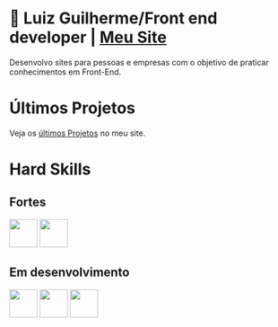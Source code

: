 <h1>&#x1F4C2; Luiz Guilherme/Front end developer | <a href="luizguilhermeb.netlify.app">Meu Site</a> </h1>

<p>Desenvolvo sites para pessoas e empresas com o objetivo de praticar conhecimentos em Front-End.</p>

<h1>Últimos Projetos</h1>

<p>Veja os <a href="https://luizguilhermeb.netlify.app/#ultimos-projetos">últimos Projetos</a> no meu site.</p>

<h1>Hard Skills</h1>

<h2>Fortes</h2>

<div>
  <a href="#"><img width="50" height="50" src="https://cdn.jsdelivr.net/gh/devicons/devicon/icons/html5/html5-original.svg" /><a/>
  <a href="#"><img width="50" height="50" src="https://cdn.jsdelivr.net/gh/devicons/devicon/icons/css3/css3-original.svg" /><a/>
</div>

<h2>Em desenvolvimento</h2>

<div>
  <a href="#"><img width="50" height="50" src="https://cdn.jsdelivr.net/gh/devicons/devicon/icons/javascript/javascript-original.svg" /><a/>
  <a href="#"><img width="50" height="50" src="https://cdn.jsdelivr.net/gh/devicons/devicon/icons/git/git-original.svg" /><a/>
  <a href="#"><img width="50" height="50" src="https://cdn.jsdelivr.net/gh/devicons/devicon/icons/github/github-original.svg" /><a/>
</div>
